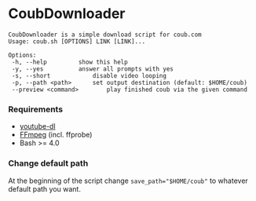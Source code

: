 # CoubDownloader
```
CoubDownloader is a simple download script for coub.com
Usage: coub.sh [OPTIONS] LINK [LINK]...

Options:
 -h, --help			show this help
 -y, --yes			answer all prompts with yes
 -s, --short			disable video looping
 -p, --path <path>		set output destination (default: $HOME/coub)
 --preview <command>		play finished coub via the given command
```

### Requirements

* [youtube-dl](https://github.com/rg3/youtube-dl)
* [FFmpeg](https://www.ffmpeg.org/) (incl. ffprobe)
* Bash >= 4.0

### Change default path

At the beginning of the script change `save_path="$HOME/coub"` to whatever default path you want.

